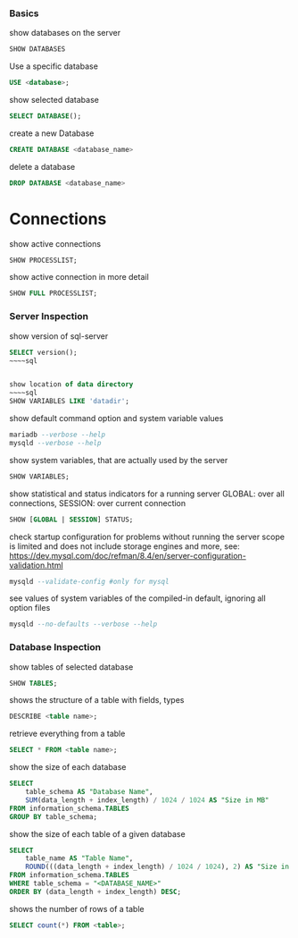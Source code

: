 ### Basics

show databases on the server
~~~~sql
SHOW DATABASES
~~~~


Use a specific database
~~~~sql
USE <database>;
~~~~


show selected database
~~~~sql
SELECT DATABASE();
~~~~


create a new Database
~~~~sql
CREATE DATABASE <database_name>
~~~~

delete a database
~~~~sql
DROP DATABASE <database_name>
~~~~


# Connections

show active connections
~~~~sql
SHOW PROCESSLIST;
~~~~


show active connection in more detail
~~~~sql
SHOW FULL PROCESSLIST;
~~~~


### Server Inspection

show version of sql-server
~~~~sql
SELECT version();
~~~~sql


show location of data directory
~~~~sql
SHOW VARIABLES LIKE 'datadir';
~~~~


show default command option and system variable values
~~~~sql
mariadb --verbose --help
mysqld --verbose --help
~~~~


show system variables, that are actually used by the server
~~~~sql
SHOW VARIABLES;
~~~~


show statistical and status indicators for a running server
GLOBAL: over all connections, SESSION: over current connection
~~~~sql
SHOW [GLOBAL | SESSION] STATUS;
~~~~

check startup configuration for problems without running the server
scope is limited and does not include storage engines and more, see: 
https://dev.mysql.com/doc/refman/8.4/en/server-configuration-validation.html
~~~~sql
mysqld --validate-config #only for mysql
~~~~


see values of system variables of the compiled-in default, ignoring all option files
~~~~sql
mysqld --no-defaults --verbose --help
~~~~


### Database Inspection

show tables of selected database
~~~~sql
SHOW TABLES;
~~~~


shows the structure of a table with fields, types
~~~~sql
DESCRIBE <table name>;
~~~~


retrieve everything from a table
~~~~sql
SELECT * FROM <table name>;
~~~~


show the size of each database
~~~~sql
SELECT 
    table_schema AS "Database Name", 
    SUM(data_length + index_length) / 1024 / 1024 AS "Size in MB" 
FROM information_schema.TABLES 
GROUP BY table_schema;
~~~~

show the size of each table of a given database
~~~~sql
SELECT 
    table_name AS "Table Name", 
    ROUND(((data_length + index_length) / 1024 / 1024), 2) AS "Size in MB" 
FROM information_schema.TABLES 
WHERE table_schema = "<DATABASE_NAME>"
ORDER BY (data_length + index_length) DESC;
~~~~

shows the number of rows of a table
~~~~sql
SELECT count(*) FROM <table>;
~~~~
